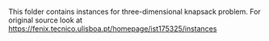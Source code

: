 This folder contains instances for three-dimensional knapsack problem. For original source look at https://fenix.tecnico.ulisboa.pt/homepage/ist175325/instances
